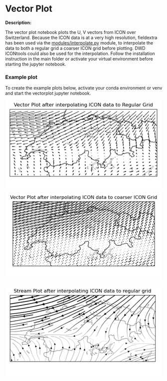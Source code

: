 # Vector Plot

**Description:**

The vector plot notebook plots the U, V vectors from ICON over Switzerland. Because the ICON data is at a very high resolution, fieldextra has been used via the [modules/interpolate.py](/modules/interpolate.py) module, to interpolate the data to both a regular grid a coarser ICON grid before plotting. DWD ICONtools could also be used for the interpolation. Follow the installation instruction in the main folder or activate your virtual environment before starting the jupyter notebook.

### Example plot

To create the example plots below, activate your conda environment or venv and start the vectorplot jupyter notebook.

<p float="left">
<img src=VectorPlot_Reg.png width="500"/>
<img src=VectorPlot_ICON.png width="500"/>
</p>
<p align="center">
<img src=VectorPlot_Stream.png width="550"/>
</p>
